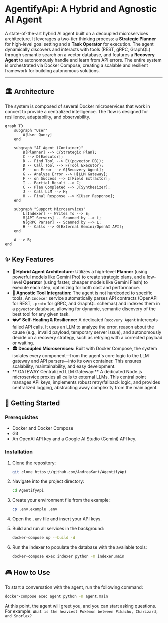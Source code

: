 # AgentifyApi: A Hybrid and Agnostic AI Agent

A state-of-the-art hybrid AI agent built on a decoupled microservices architecture. It leverages a two-tier thinking process: a **Strategic Planner** for high-level goal setting and a **Task Operator** for execution. The agent dynamically discovers and interacts with tools (REST, gRPC, GraphQL) through semantic search on a vector database, and features a **Recovery Agent** to autonomously handle and learn from API errors. The entire system is orchestrated via Docker Compose, creating a scalable and resilient framework for building autonomous solutions.

---

## 🏛️ Architecture

The system is composed of several Docker microservices that work in concert to provide a centralized intelligence. The flow is designed for resilience, adaptability, and observability.

```mermaid
graph TD
    subgraph "User"
        A[User Query]
    end

    subgraph "AI Agent (Container)"
        B[Planner] --> C{Strategic Plan};
        C --> D[Executor];
        D -- Find Tool --> E((pgvector DB));
        D -- Call Tool --> F{Tool Executor};
        F -- on Error --> G[Recovery Agent];
        G -- Analyze Error --> H[LLM Gateway];
        F -- on Success --> I[Field Extractor];
        I -- Partial Result --> C;
        C -- Plan Completed --> J[Synthesizer];
        J -- Call LLM --> H;
        H -- Final Response --> K[User Response];
    end

    subgraph "Support Microservices"
        L[Indexer] -- Writes To --> E;
        M[API Servers] -- Scanned by --> L;
        N[gRPC Parser] -- Scanned by --> L;
        H -- Calls --> O[External Gemini/OpenAI API];
    end

    A --> B;
end
```
## ✨ Key Features

-   **🧠 Hybrid Agent Architecture:** Utilizes a high-level **Planner** (using powerful models like Gemini Pro) to create strategic plans, and a low-level **Operator** (using faster, cheaper models like Gemini Flash) to execute each step, optimizing for both cost and performance.
-   **🔌 Agnostic Tool Integration:** The agent is not hardcoded to specific tools. An `Indexer` service automatically parses API contracts (OpenAPI for REST, `.proto` for gRPC, and GraphQL schemas) and indexes them in a `pgvector` database, allowing for dynamic, semantic discovery of the best tool for any given task.
-   **❤️‍🩹 Self-Healing & Resilience:** A dedicated `Recovery Agent` intercepts failed API calls. It uses an LLM to analyze the error, reason about the cause (e.g., invalid payload, temporary server issue), and autonomously decide on a recovery strategy, such as retrying with a corrected payload or waiting.
-   **🏛️ Decoupled Microservices:** Built with Docker Compose, the system isolates every component—from the agent's core logic to the LLM gateway and API parsers—into its own container. This ensures scalability, maintainability, and easy development.
-   ** GATEWAY Centralized LLM Gateway:** A dedicated Node.js microservice proxies all calls to external LLMs. This central point manages API keys, implements robust retry/fallback logic, and provides centralized logging, abstracting away complexity from the main agent.

## 🚀 Getting Started

### Prerequisites
- Docker and Docker Compose
- Git
- An OpenAI API key and a Google AI Studio (Gemini) API key.

### Installation
1.  Clone the repository:
    ```bash
    git clone https://github.com/AndreaKant/AgentifyApi
    ```
2.  Navigate into the project directory:
    ```bash
    cd AgentifyApi
    ```
3.  Create your environment file from the example:
    ```bash
    cp .env.example .env
    ```
4.  Open the `.env` file and insert your API keys.

5.  Build and run all services in the background:
    ```bash
    docker-compose up --build -d
    ```
6.  Run the indexer to populate the database with the available tools:
    ```bash
    docker-compose exec indexer python -m indexer.main
    ```

## 🎮 How to Use

To start a conversation with the agent, run the following command:
```bash
docker-compose exec agent python -m agent.main
```

At this point, the agent will greet you, and you can start asking questions. For example: 
```What is the heaviest Pokémon between Pikachu, Charizard, and Snorlax?```